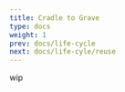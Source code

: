 ```yaml
---
title: Cradle to Grave
type: docs
weight: 1
prev: docs/life-cycle
next: docs/life-cyle/reuse
---
```


wip


